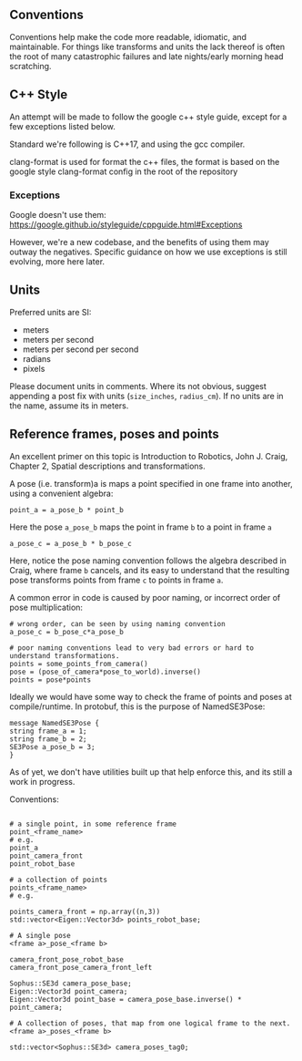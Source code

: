 ## Conventions

Conventions help make the code more readable, idiomatic, and
maintainable.  For things like transforms and units the lack thereof
is often the root of many catastrophic failures and late nights/early
morning head scratching.

## C++ Style

An attempt will be made to follow the google c++ style guide, except
for a few exceptions listed below.

Standard we're following is C++17, and using the gcc compiler.

clang-format is used for format the c++ files, the format is based on
the google style clang-format config in the root of the repository

### Exceptions

Google doesn't use them: https://google.github.io/styleguide/cppguide.html#Exceptions

However, we're a new codebase, and the benefits of using them may
outway the negatives.  Specific guidance on how we use exceptions is
still evolving, more here later.


## Units

Preferred units are SI:
* meters
* meters per second
* meters per second per second
* radians
* pixels

Please document units in comments. Where its not obvious, suggest appending a post
fix with units (``size_inches``, ``radius_cm``).  If no units are in
the name, assume its in meters.

## Reference frames, poses and points

An excellent primer on this topic is Introduction to Robotics, John
J. Craig, Chapter 2, Spatial descriptions and transformations.

A pose (i.e. transform)a is maps a point specified in one frame into
another, using a convenient algebra:

```
point_a = a_pose_b * point_b
```
Here the pose ``a_pose_b`` maps the point in frame ``b`` to a point in frame ``a``

```
a_pose_c = a_pose_b * b_pose_c
```

Here, notice the pose naming convention follows the algebra described
in Craig, where frame ``b`` cancels, and its easy to understand that
the resulting pose transforms points from frame ``c`` to points in
frame ``a``.

A common error in code is caused by poor naming, or incorrect order of
pose multiplication:

```
# wrong order, can be seen by using naming convention
a_pose_c = b_pose_c*a_pose_b

# poor naming conventions lead to very bad errors or hard to understand transformations.
points = some_points_from_camera()
pose = (pose_of_camera*pose_to_world).inverse()
points = pose*points
```

Ideally we would have some way to check the frame of points and poses
at compile/runtime. In protobuf, this is the purpose of NamedSE3Pose:

```
message NamedSE3Pose {
string frame_a = 1;
string frame_b = 2;
SE3Pose a_pose_b = 3;
}
```

As of yet, we don't have utilities built up that help enforce this,
and its still a work in progress.


Conventions:

```

# a single point, in some reference frame
point_<frame_name>
# e.g.
point_a
point_camera_front
point_robot_base

# a collection of points
points_<frame_name>
# e.g.

points_camera_front = np.array((n,3))
std::vector<Eigen::Vector3d> points_robot_base;

# A single pose
<frame a>_pose_<frame b>

camera_front_pose_robot_base
camera_front_pose_camera_front_left

Sophus::SE3d camera_pose_base;
Eigen::Vector3d point_camera;
Eigen::Vector3d point_base = camera_pose_base.inverse() * point_camera;

# A collection of poses, that map from one logical frame to the next.
<frame a>_poses_<frame b>

std::vector<Sophus::SE3d> camera_poses_tag0;
```
